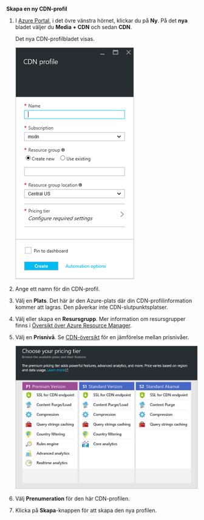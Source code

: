 **Skapa en ny CDN-profil**

1. I [Azure Portal](https://portal.azure.com), i det övre vänstra hörnet, klickar du på **Ny**.  På det **nya** bladet väljer du **Media + CDN** och sedan **CDN**.
   
    Det nya CDN-profilbladet visas.
   
    ![Ny CDN-profil](./media/cdn-create-profile/new-cdn-profile-include.png)
2. Ange ett namn för din CDN-profil.
3. Välj en **Plats**.  Det här är den Azure-plats där din CDN-profilinformation kommer att lagras.  Den påverkar inte CDN-slutpunktsplatser.
4. Välj eller skapa en **Resursgrupp**.  Mer information om resursgrupper finns i [Översikt över Azure Resource Manager](../articles/resource-group-overview.md#resource-groups).
5. Välj en **Prisnivå**.  Se [CDN-översikt](../articles/cdn/cdn-overview.md#azure-cdn-features) för en jämförelse mellan prisnivåer.
   
    ![Val av CDN-prisnivå](./media/cdn-create-profile/cdn-choose-sku-include.png)
6. Välj **Prenumeration** för den här CDN-profilen.
7. Klicka på **Skapa**-knappen för att skapa den nya profilen. 

<!--HONumber=Sep16_HO3-->


